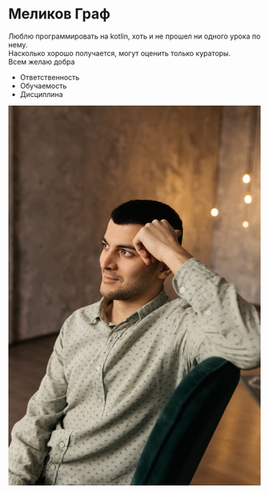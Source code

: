# Меликов Граф 

Люблю программировать на kotlin, хоть и не прошел ни одного урока по нему.  
Насколько хорошо получается, могут оценить только кураторы.  
Всем желаю добра

* Ответственность
* Обучаемость
* Дисциплина

![photo.jpg](img/photo.jpg)
